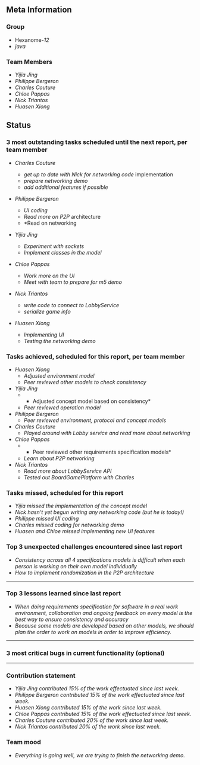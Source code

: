## Meta Information

### Group

 * Hexanome-*12*
 * *java*

### Team Members

 * *Yijia Jing*
 * *Philippe Bergeron*
 * *Charles Couture*
 * *Chloe Pappas*
 * *Nick Triantos*
 * *Huasen Xiong*

## Status

### 3 most outstanding tasks scheduled until the next report, per team member

 * *Charles Couture*
   * *get up to date with Nick for networking code* implementation
   * *prepare networking demo*
    * *add additional features if possible*
 * *Philippe Bergeron*
   * *UI coding*
    * *Read more on P2P* architecture
    * *Read on networking
 * *Yijia Jing*
   * *Experiment with sockets*
   * *Implement classes in the model*
 * *Chloe Pappas*
   * *Work more on the UI*
    * *Meet with team to prepare for m5 demo*
 * *Nick Triantos*
   * *write code to connect to LobbyService*
    * *serialize game info*

 * *Huasen Xiong*
   * *Implementing UI*
   * *Testing the networking demo*


### Tasks achieved, scheduled for this report, per team member


 * *Huasen Xiong*
   * *Adjusted environment model*
   * *Peer reviewed other models to check consistency*
 * *Yijia Jing*
   * * Adjusted concept model based on consistency*
   * *Peer reviewed operation model*
 * *Philippe Bergeron*
   * *Peer reviewed environment, protocol and concept models*
*  *Charles Couture*
   * *Played around with Lobby service and read more about networking*
*  *Chloe Pappas*
   * * Peer reviewed other requirements specification models*
   * *Learn about P2P networking*
*  *Nick Triantos*
   * *Read more about LobbyService API*
    * *Tested out BoardGamePlatform with Charles*


### Tasks missed, scheduled for this report
 * *Yijia missed the implementation of the concept model*
 * *Nick hasn't yet begun writing any networking code (but he is today!)*
 * *Philippe missed UI coding*
 * *Charles missed coding for networking demo*
  * *Huasen and Chloe missed implementing new UI features*


### Top 3 unexpected challenges encountered since last report

 * *Consistency across all 4 specifications models is difficult when each person is working on their own model individually*
 * *How to implement randomization in the P2P architecture*
 * **


### Top 3 lessons learned since last report

 * *When doing requirements specification for software in a real work environment, collaboration and ongoing feedback on every model is the best way to ensure consistency and accuracy*
 * *Because some models are developed based on other models, we should plan the order to work on models in order to improve efficiency.*
 * **

### 3 most critical bugs in current functionality (optional)
* **

### Contribution statement

 * *Yijia Jing contributed 15% of the work effectuated since last week.*
 * *Philippe Bergeron contributed 15% of the work effectuated since last week.*
 * *Huasen Xiong contributed 15% of the work since last week.*  
 * *Chloe Pappas contributed 15% of the work effectuated since last week.*
 * *Charles Couture contributed 20% of the work since last week.*
 * *Nick Triantos contributed 20% of the work since last week.*

### Team mood

 * *Everything is going well, we are trying to finish the networking demo.*
